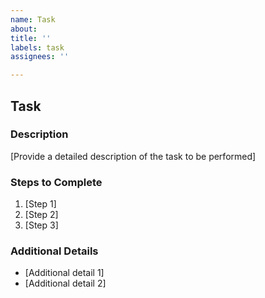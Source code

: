 ```yaml
---
name: Task
about: 
title: ''
labels: task
assignees: ''

---
```


## Task

### Description
[Provide a detailed description of the task to be performed]

### Steps to Complete
1. [Step 1]
2. [Step 2]
3. [Step 3]

### Additional Details
- [Additional detail 1]
- [Additional detail 2]
